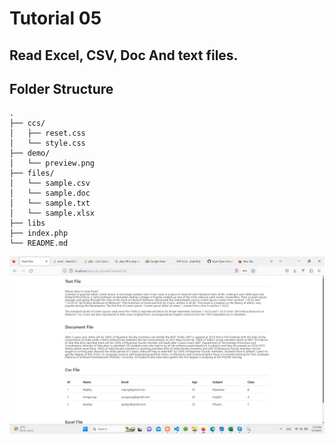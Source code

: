 # Tutorial 05

## Read Excel, CSV, Doc And text files.

## Folder Structure

```
.
├── ccs/
│   ├── reset.css
│   └── style.css
├── demo/
│   └── preview.png
├── files/
│   └── sample.csv
│   └── sample.doc
│   └── sample.txt
│   └── sample.xlsx
├── libs
├── index.php
└── README.md
```

![preview.png](demo/preview.png)
